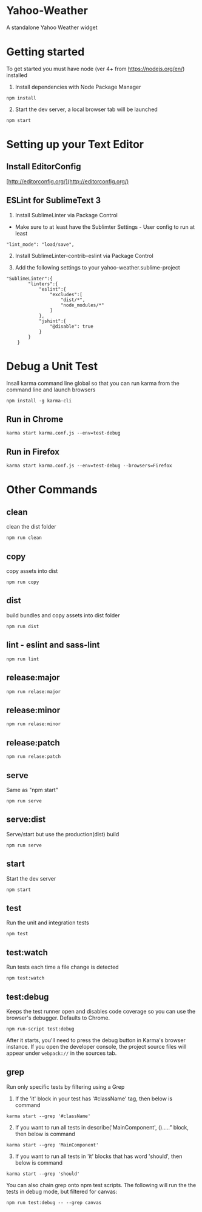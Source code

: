 # Yahoo-Weather
A standalone Yahoo Weather widget

# Getting started

To get started you must have node (ver 4+ from https://nodejs.org/en/) installed

1. Install dependencies with Node Package Manager
```
npm install
```

2. Start the dev server, a local browser tab will be launched
```
npm start
```
# Setting up your Text Editor

## Install EditorConfig

[http://editorconfig.org/](http://editorconfig.org/)


## ESLint for SublimeText 3

1. Install SublimeLinter via Package Control
  * Make sure to at least have the Sublimter Settings - User config to run at least
```
"lint_mode": "load/save",
```

2. Install SublimeLinter-contrib-eslint via Package Control

3. Add the following settings to your yahoo-weather.sublime-project

```
"SublimeLinter":{
        "linters":{
            "eslint":{
                "excludes":[
                    "dist/*",
                    "node_modules/*"
                ]
            },
            "jshint":{
                "@disable": true
            }
        }
    }
```

# Debug a Unit Test

Insall karma command line global so that you can run karma from the command line and launch browsers

```
npm install -g karma-cli
```

## Run in Chrome
```
karma start karma.conf.js --env=test-debug
```

## Run in Firefox
```
karma start karma.conf.js --env=test-debug --browsers=Firefox
```

# Other Commands

## clean 
clean the dist folder
```
npm run clean
```

## copy 
copy assets into dist
```
npm run copy
```

## dist 
build bundles and copy assets into dist folder
```
npm run dist
```

## lint - eslint and sass-lint
```
npm run lint
```

## release:major
```
npm run relase:major
```

## release:minor
```
npm run relase:minor
```

## release:patch
```
npm run relase:patch
```

## serve
Same as "npm start"
```
npm run serve
```

## serve:dist
Serve/start but use the production(dist) build
```
npm run serve
```

## start
Start the dev server
```
npm start
```

## test
Run the unit and integration tests
```
npm test
```

## test:watch
Run tests each time a file change is detected
```
npm test:watch
```

## test:debug
Keeps the test runner open and disables code coverage so you can use the browser's debugger.  Defaults to Chrome.
```
npm run-script test:debug
```
After it starts, you'll need to press the debug button in Karma's browser instance.  If you open the developer console, the project source files will appear under `webpack://` in the sources tab. 

## grep
Run only specific tests by filtering using a Grep

1. If the 'it' block in your test has '#className' tag, then below is command
```
karma start --grep '#className'
```

2. If you want to run all tests in describe('MainComponent', ()…..” block, then below is command
```
karma start --grep 'MainComponent'
```

3. If you want to run all tests in 'it' blocks that has word 'should', then below is command
```
karma start --grep 'should'
```

You can also chain grep onto npm test scripts.  The following will run the the tests in debug mode, but filtered for canvas:
```
npm run test:debug -- --grep canvas
```
